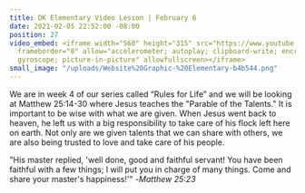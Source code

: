 ```yaml
---
title: DK Elementary Video Lesson | February 6
date: 2021-02-05 22:52:00 -08:00
position: 27
video_embed: <iframe width="560" height="315" src="https://www.youtube.com/embed/7NHX_n1x6rM"
  frameborder="0" allow="accelerometer; autoplay; clipboard-write; encrypted-media;
  gyroscope; picture-in-picture" allowfullscreen></iframe>
small_image: "/uploads/Website%20Graphic-%20Elementary-b4b544.png"
---
```


We are in week 4 of our series called “Rules for Life” and we will be looking at Matthew 25:14-30 where Jesus teaches the "Parable of the Talents." It is important to be wise with what we are given. When Jesus went back to heaven, he left us with a big responsibility to take care of his flock left here on earth. Not only are we given talents that we can share with others, we are also being trusted to love and take care of his people.

"His master replied, 'well done, good and faithful servant! You have been faithful with a few things; I will put you in charge of many things. Come and share your master's happiness!'" -*Matthew 25:23*